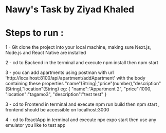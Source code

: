 # Nawy's Task by Ziyad Khaled

# Steps to run :

1 - Git clone the project into your local machine, making sure Next.js, Node.js and React Native are installed

2 - cd to Backend in the terminal and execute npm install then npm start

3 - you can add apartments using postman with url 'http://localhost:8100/api/apartment/addApartment' with the body containing these properties "name"(String),"price"(number),"description"(String),"location"(String)
eg:
{
"name":"Appartment 2",
"price":1000,
"location":"tagamo3",
"description":"test test"
}

3 - cd to Frontend in terminal and execute npm run build then npm start , frontend should be accessible on localhost:3000

4 - cd to ReactApp in terminal and execute npx expo start then use any emulator you like to test app

